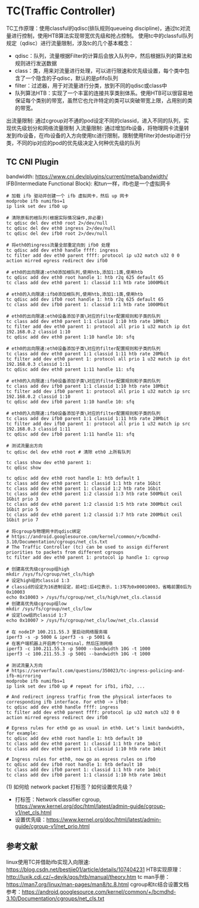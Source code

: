 


# TC(Traffic Controller)
TC工作原理：使用classful的qdisc(排队规则queueing discipline)，通过tc对流量进行控制，使用HTB算法实现带宽优先级和抢占控制。
使用tc中的classful队列规定（qdisc）进行流量限制，涉及tc的几个基本概念：
* qdisc：队列，流量根据Filter的计算后会放入队列中，然后根据队列的算法和规则进行发送数据
* class：类，用来对流量进行处理，可以进行限速和优先级设置，每个类中包含了一个隐含的子qdisc，默认的是pfifo队列
* filter：过滤器，用于对流量进行分类，放到不同的qdisc或class中
* 队列算法HTB：实现了一个丰富的连接共享类别体系。使用HTB可以很容易地保证每个类别的带宽，虽然它也允许特定的类可以突破带宽上限，占用别的类的带宽。

出流量限制: 通过cgroup对不通的pod设定不同的classid，进入不同的队列，实现优先级划分和网络流量限制
入流量限制: 通过增加ifb设备，将物理网卡流量转发到ifb设备，在ifb设备的入方向使用tc进行限制，限制使用filter对destip进行分类，不同的ip对应的pod的优先级决定入何种优先级的队列


## TC CNI Plugin
bandwidth: https://www.cni.dev/plugins/current/meta/bandwidth/
IFB(Intermediate Functional Block): 和tun一样，ifb也是一个虚拟网卡


```shell
# 加载 ifb 驱动并创建一个 ifb 虚拟网卡，然后 up 网卡
modprobe ifb numifbs=1
ip link set dev ifb0 up

# 清除原有的根队列(根据实际情况操作,非必要)
tc qdisc del dev eth0 root 2>/dev/null
tc qdisc del dev eth0 ingress 2>/dev/null
tc qdisc del dev ifb0 root 2>/dev/null

# 将eth0的ingress流量全部重定向到 ifb0 处理
tc qdisc add dev eth0 handle ffff: ingress
tc filter add dev eth0 parent ffff: protocol ip u32 match u32 0 0 action mirred egress redirect dev ifb0

# eth0的出向限速:eth0添加根队列,使用htb,添加1:1类,使用htb 
tc qdisc add dev eth0 root handle 1: htb r2q 625 default 65
tc class add dev eth0 parent 1: classid 1:1 htb rate 1000Mbit

# eth0的入向限速:ifb0添加根队列,使用htb,添加1:1类,使用htb 
tc qdisc add dev ifb0 root handle 1: htb r2q 625 default 65
tc class add dev ifb0 parent 1: classid 1:1 htb rate 1000Mbit

# eth0的出向限速:eth0设备添加子类\对应的filter配置规则和子类的队列
tc class add dev eth0 parent 1:1 classid 1:10 htb rate 10Mbit
tc filter add dev eth0 parent 1: protocol all prio 1 u32 match ip dst 192.168.0.2 classid 1:10
tc qdisc add dev eth0 parent 1:10 handle 10: sfq

# eth0的出向限速:eth0设备添加子类\对应的filter配置规则和子类的队列
tc class add dev eth0 parent 1:1 classid 1:11 htb rate 20Mbit
tc filter add dev eth0 parent 1: protocol all prio 1 u32 match ip dst 192.168.0.3 classid 1:11
tc qdisc add dev eth0 parent 1:11 handle 11: sfq

# eth0的入向限速:ifb0设备添加子类\对应的filter配置规则和子类的队列
tc class add dev ifb0 parent 1:1 classid 1:10 htb rate 10Mbit
tc filter add dev ifb0 parent 1: protocol all prio 1 u32 match ip src 192.168.0.2 classid 1:10
tc qdisc add dev ifb0 parent 1:10 handle 10: sfq

# eth0的入向限速:ifb0设备添加子类\对应的filter配置规则和子类的队列
tc class add dev ifb0 parent 1:1 classid 1:11 htb rate 20Mbit
tc filter add dev ifb0 parent 1: protocol all prio 1 u32 match ip src 192.168.0.3 classid 1:11
tc qdisc add dev ifb0 parent 1:11 handle 11: sfq

```

```shell
# 测试流量出方向
tc qdisc del dev eth0 root # 清除 eth0 上所有队列

tc class show dev eth0 parent 1:
tc qdisc show

tc qdisc add dev eth0 root handle 1: htb default 1
tc class add dev eth0 parent 1: classid 1:1 htb rate 1Gbit
tc class add dev eth0 parent 1: classid 1:2 htb rate 1Gbit
tc class add dev eth0 parent 1:2 classid 1:3 htb rate 500Mbit ceil 1Gbit prio 3
tc class add dev eth0 parent 1:2 classid 1:5 htb rate 300Mbit ceil 1Gbit prio 5
tc class add dev eth0 parent 1:2 classid 1:7 htb rate 200Mbit ceil 1Gbit prio 7

# 将cgroup与物理网卡的qdisc绑定
# https://android.googlesource.com/kernel/common/+/bcmdhd-3.10/Documentation/cgroups/net_cls.txt
# The Traffic Controller (tc) can be used to assign different priorities to packets from different cgroups
tc filter add dev eth0 parent 1: protocol ip handle 1: cgroup

# 创建高优先级cgroup组high
mkdir /sys/fs/cgroup/net_cls/high
# 设定high组的classid 1:3
# classid的设定为16进制设定，前4位:后4位表示，1:3写为0x00010003，省略前置0后为0x10003
echo 0x10003 > /sys/fs/cgroup/net_cls/high/net_cls.classid
# 创建高优先级cgroup组low
mkdir /sys/fs/cgroup/net_cls/low
# 设定low组的classid 1:7
echo 0x10007 > /sys/fs/cgroup/net_cls/low/net_cls.classid

# 在 nodeIP 100.211.55.3 里启动网络服务端
iperf3 -s -p 5000 & iperf3 -s -p 5001 &
# 在客户端机器上开启两个terminal，然后压测网络
iperf3 -c 100.211.55.3 -p 5000 --bandwidth 10G -t 1000
iperf3 -c 100.211.55.3 -p 5001 --bandwidth 10G -t 1000

# 测试流量入方向
# https://serverfault.com/questions/350023/tc-ingress-policing-and-ifb-mirroring
modprobe ifb numifbs=1
ip link set dev ifb0 up # repeat for ifb1, ifb2, ...

# And redirect ingress traffic from the physical interfaces to corresponding ifb interface. For eth0 -> ifb0:
tc qdisc add dev eth0 handle ffff: ingress
tc filter add dev eth0 parent ffff: protocol ip u32 match u32 0 0 action mirred egress redirect dev ifb0

# Egress rules for eth0 go as usual in eth0. Let's limit bandwidth, for example:
tc qdisc add dev eth0 root handle 1: htb default 10
tc class add dev eth0 parent 1: classid 1:1 htb rate 1mbit
tc class add dev eth0 parent 1:1 classid 1:10 htb rate 1mbit

# Ingress rules for eth0, now go as egress rules on ifb0
tc qdisc add dev ifb0 root handle 1: htb default 10
tc class add dev ifb0 parent 1: classid 1:1 htb rate 1mbit
tc class add dev ifb0 parent 1:1 classid 1:10 htb rate 1mbit

```

(1) 如何给 network packet 打标签？如何设置优先级？
* 打标签：Network classifier cgroup, https://www.kernel.org/doc/html/latest/admin-guide/cgroup-v1/net_cls.html
* 设置优先级：https://www.kernel.org/doc/html/latest/admin-guide/cgroup-v1/net_prio.html



## 参考文献
linux使用TC并借助ifb实现入向限速: https://blog.csdn.net/bestjie01/article/details/107404231
HTB实现原理：http://luxik.cdi.cz/~devik/qos/htb/manual/theory.htm
tc man手册： https://man7.org/linux/man-pages/man8/tc.8.html
cgroup和tc结合设置文档参考：https://android.googlesource.com/kernel/common/+/bcmdhd-3.10/Documentation/cgroups/net_cls.txt
